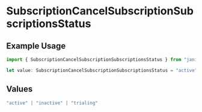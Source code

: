 # SubscriptionCancelSubscriptionSubscriptionsStatus

## Example Usage

```typescript
import { SubscriptionCancelSubscriptionSubscriptionsStatus } from "jani-payments/models/operations";

let value: SubscriptionCancelSubscriptionSubscriptionsStatus = "active";
```

## Values

```typescript
"active" | "inactive" | "trialing"
```